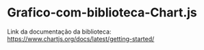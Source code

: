 # Grafico-com-biblioteca-Chart.js
Link da documentação da biblioteca: https://www.chartjs.org/docs/latest/getting-started/
